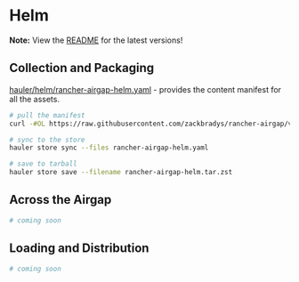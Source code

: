 # Helm

**Note:** View the [README](https://github.com/zackbradys/rancher-airgap/blob/main/README.md) for the latest versions!

## Collection and Packaging

[hauler/helm/rancher-airgap-helm.yaml](https://github.com/zackbradys/rancher-airgap/blob/v2.0.0/hauler/helm/rancher-airgap-helm.yaml) - provides the content manifest for all the assets.

```bash
# pull the manifest
curl -#OL https://raw.githubusercontent.com/zackbradys/rancher-airgap/v2.0.0/hauler/helm/rancher-airgap-helm.yaml

# sync to the store
hauler store sync --files rancher-airgap-helm.yaml

# save to tarball
hauler store save --filename rancher-airgap-helm.tar.zst
```

## Across the Airgap

```bash
# coming soon
```

## Loading and Distribution

```bash
# coming soon
```
